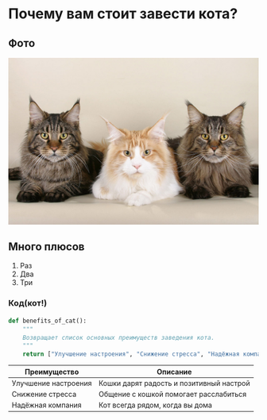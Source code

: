 # Почему вам стоит завести кота?

## Фото

![photo.jpg](photo.jpg)

## Много плюсов

1. Раз
2. Два
3. Три

### Код(кот!)

```python
def benefits_of_cat():
    """
    Возвращает список основных преимуществ заведения кота.
    """
    return ["Улучшение настроения", "Снижение стресса", "Надёжная компания"]
```

| Преимущество           | Описание                                    |
|------------------------|---------------------------------------------|
| Улучшение настроения   | Кошки дарят радость и позитивный настрой    |
| Снижение стресса       | Общение с кошкой помогает расслабиться      |
| Надёжная компания      | Кот всегда рядом, когда вы дома             |






